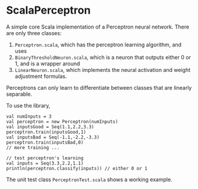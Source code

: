 # ScalaPerceptron
A simple core Scala implementation of a Perceptron neural network. There are only three classes:

1. `Perceptron.scala`, which has the perceptron learning algorithm, and uses
2. `BinaryThresholdNeuron.scala`, which is a neuron that outputs either 0 or 1, and is a wrapper around
3. `LinearNeuron.scala`, which implements the neural activation and weight adjustment formulas.

Perceptrons can only learn to differentiate between classes that are linearly separable.

To use the library,

    val numInputs = 3
    val perceptron = new Perceptron(numInputs)
    val inputsGood = Seq(1.1,2.2,3.3)
    perceptron.train(inputsGood,1)
    val inputsBad = Seq(-1.1,-2.2,-3.3)
    perceptron.train(inputsBad,0)
    // more training ...

    // test perceptron's learning
    val inputs = Seq(3.3,2.2,1.1)
    println(perceptron.classify(inputs)) // either 0 or 1

The unit test class `PerceptronTest.scala` shows a working example.

